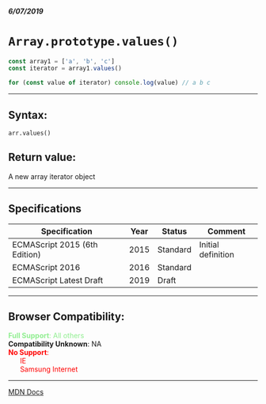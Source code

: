 ##### 6/07/2019
# `Array.prototype.values()`

```js
const array1 = ['a', 'b', 'c']
const iterator = array1.values()

for (const value of iterator) console.log(value) // a b c
```

---

## Syntax:
`arr.values()`

## Return value:
A new array iterator object

---

## Specifications
| Specification | Year | Status | Comment |
|---|---|---|---|
| ECMAScript 2015 (6th Edition) | 2015 | Standard | Initial definition |
| ECMAScript 2016 | 2016 | Standard |  |
| ECMAScript Latest Draft | 2019 | Draft |  |

---

## Browser Compatibility:
<span style="color: lightgreen">**Full Support**: All others</span>  
**Compatibility Unknown**: NA  
<span style="color: red">**No Support**:  
  &nbsp; &nbsp; &nbsp; IE  
  &nbsp; &nbsp; &nbsp; Samsung Internet  
</span>

---

[MDN Docs](https://developer.mozilla.org/en-US/docs/Web/JavaScript/Reference/Global_Objects/Array/values)